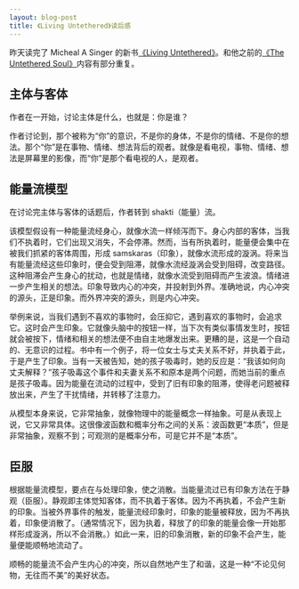 ```yaml
---
layout: blog-post
title: 《Living Untethered》读后感
---
```


昨天读完了 Micheal A Singer 的新书[《Living Untethered》](https://www.goodreads.com/book/show/59552636-living-untethered)。和他之前的[《The Untethered Soul》](https://www.goodreads.com/book/show/1963638.The_Untethered_Soul)内容有部分重复。

## 主体与客体

作者在一开始，讨论主体是什么，也就是：你是谁？

作者讨论到，那个被称为“你”的意识，不是你的身体，不是你的情绪、不是你的想法。那个“你”是在事物、情绪、想法背后的观者。就像是看电视，事物、情绪、想法是屏幕里的影像，而“你”是那个看电视的人，是观者。

## 能量流模型

在讨论完主体与客体的话题后，作者转到 shakti（能量）流。

该模型假设有一种能量流经身心，就像水流一样倾泻而下。身心内部的客体，当我们不执着时，它们出现又消失，不会停滞。然而，当有所执着时，能量便会集中在被我们抓紧的客体周围，形成 samskaras（印象），就像水流形成的漩涡。将来当有能量流经这些印象时，便会受到阻滞，就像水流经漩涡会受到阻碍，改变路径。这种阻滞会产生身心的扰动，也就是情绪，就像水流受到阻碍而产生波浪。情绪进一步产生相关的想法。印象导致内心的冲突，并投射到外界。准确地说，内心冲突的源头，正是印象。而外界冲突的源头，则是内心冲突。

举例来说，当我们遇到不喜欢的事物时，会压抑它，遇到喜欢的事物时，会追求它。这时会产生印象。它就像头脑中的按钮一样，当下次有类似事情发生时，按钮就会被按下，情绪和相关的想法便不由自主地爆发出来。更糟的是，这是一个自动的、无意识的过程。书中有一个例子，将一位女士与丈夫关系不好，并执着于此，于是产生了印象。当有一天被告知，她的孩子吸毒时，她的反应是：“我该如何向丈夫解释？”孩子吸毒这个事件和夫妻关系不和原本是两个问题，而她当前的重点是孩子吸毒。因为能量在流动的过程中，受到了旧有印象的阻滞，使得老问题被释放出来，产生了干扰情绪，并转移了注意力。

从模型本身来说，它非常抽象，就像物理中的能量概念一样抽象。可是从表现上说，它又非常具体。这很像波函数和概率分布之间的关系：波函数更“本质”，但是非常抽象，观察不到；可观测的是概率分布，可是它并不是“本质”。

## 臣服

根据能量流模型，要点在与处理印象，使之消散。当能量流过已有印象方法在于静观（臣服）。静观即主体觉知客体，而不执着于客体。因为不再执着，不会产生新的印象。当被外界事件的触发，能量流经印象时，印象的能量被释放，因为不再执着，印象便消散了。（通常情况下，因为执着，释放了的印象的能量会像一开始那样形成漩涡，所以不会消散。）如此一来，旧的印象消散，新的印象不会产生，能量便能顺畅地流动了。

顺畅的能量流不会产生内心的冲突，所以自然地产生了和谐，这是一种“不论见何物，无往而不美”的美好状态。
